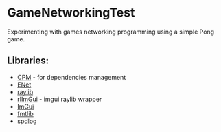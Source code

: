 # GameNetworkingTest
Experimenting with games networking programming using a simple Pong game.

## Libraries:
- [CPM](https://github.com/cpm-cmake/CPM.cmake) - for dependencies management
- [ENet](http://enet.bespin.org/index.html)
- [raylib](https://github.com/raysan5/raylib)
- [rlImGui](https://github.com/raylib-extras/rlImGui) - imgui raylib wrapper
- [ImGui](https://github.com/ocornut/imgui) 
- [fmtlib](https://github.com/fmtlib/fmt)
- [spdlog](https://github.com/gabime/spdlog)

